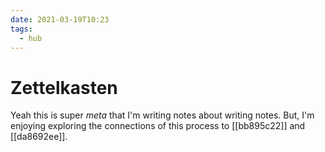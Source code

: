 ```yaml
---
date: 2021-03-19T10:23
tags:
  - hub
---
```


# Zettelkasten

Yeah this is super _meta_ that I'm writing notes about writing notes. But,
I'm enjoying exploring the connections of this process to [[bb895c22]] and
[[da8692ee]].
